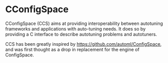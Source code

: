 # CConfigSpace

CConfigSpace (CCS) aims at providing interoperability between autotuning
frameworks and applications with auto-tuning needs. It does so by providing a C
interface to describe autotuning problems and autotuners.

CCS has been greatly inspired by https://github.com/automl/ConfigSpace, and was
first thought as a drop in replacement for the engine of ConfigSpace.